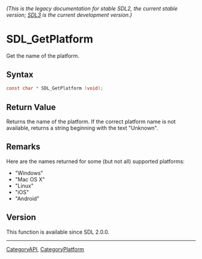 ###### (This is the legacy documentation for stable SDL2, the current stable version; [SDL3](https://wiki.libsdl.org/SDL3/) is the current development version.)
# SDL_GetPlatform

Get the name of the platform.

## Syntax

```c
const char * SDL_GetPlatform (void);

```

## Return Value

Returns the name of the platform. If the correct platform name is not
available, returns a string beginning with the text "Unknown".

## Remarks

Here are the names returned for some (but not all) supported platforms:

- "Windows"
- "Mac OS X"
- "Linux"
- "iOS"
- "Android"

## Version

This function is available since SDL 2.0.0.

----
[CategoryAPI](CategoryAPI), [CategoryPlatform](CategoryPlatform)

